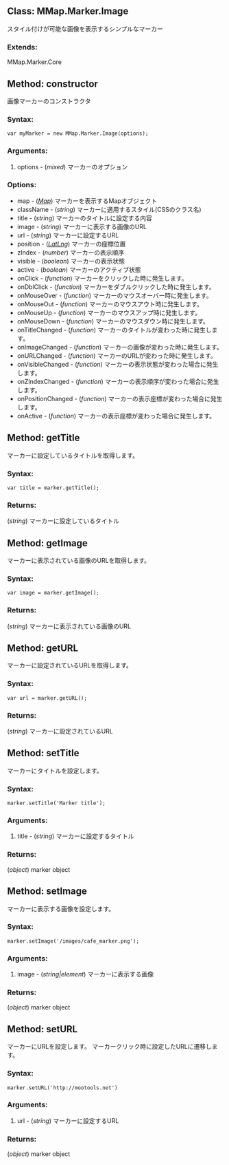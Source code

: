 
Class: <a id='mmap.marker.image'>MMap.Marker.Image</a>
-------------------------------------------------------------------

スタイル付けが可能な画像を表示するシンプルなマーカー

### Extends:

MMap.Marker.Core


Method: <a id='constructor'>constructor</a>
-----------------------------------------------

画像マーカーのコンストラクタ

### Syntax:

	var myMarker = new MMap.Marker.Image(options);

### Arguments:

1. options - (*mixed*) マーカーのオプション

### Options:

* map - (*<a href="http://code.google.com/intl/en/apis/maps/documentation/javascript/reference.html#Map">Map</a>*) マーカーを表示するMapオブジェクト
* className - (*string*) マーカーに適用するスタイル(CSSのクラス名)
* title - (*string*) マーカーのタイトルに設定する内容
* image - (*string*) マーカーに表示する画像のURL
* url - (*string*) マーカーに設定するURL
* position - (<a href="http://code.google.com/intl/eu/apis/maps/documentation/javascript/reference.html#LatLng">*LatLng*</a>) マーカーの座標位置
* zIndex - (*number*) マーカーの表示順序
* visible - (*boolean*) マーカーの表示状態 
* active - (*boolean*) マーカーのアクティブ状態
* onClick - (*function*) マーカーをクリックした時に発生します。
* onDblClick - (*function*) マーカーをダブルクリックした時に発生します。
* onMouseOver - (*function*) マーカーのマウスオーバー時に発生します。
* onMouseOut - (*function*) マーカーのマウスアウト時に発生します。
* onMouseUp - (*function*) マーカーのマウスアップ時に発生します。
* onMouseDown - (*function*) マーカーのマウスダウン時に発生します。
* onTitleChanged - (*function*) マーカーのタイトルが変わった時に発生します。
* onImageChanged - (*function*) マーカーの画像が変わった時に発生します。
* onURLChanged - (*function*) マーカーのURLが変わった時に発生します。
* onVisibleChanged - (*function*) マーカーの表示状態が変わった場合に発生します。
* onZIndexChanged - (*function*) マーカーの表示順序が変わった場合に発生します。
* onPositionChanged - (*function*) マーカーの表示座標が変わった場合に発生します。
* onActive - (*function*) マーカーの表示座標が変わった場合に発生します。


Method: <a id='getTitle'>getTitle</a>
-----------------------------------------

マーカーに設定しているタイトルを取得します。

### Syntax:

	var title = marker.getTitle();

### Returns:

(*string*) マーカーに設定しているタイトル


Method: <a id='getImage'>getImage</a>
-----------------------------------------

マーカーに表示されている画像のURLを取得します。

### Syntax:

	var image = marker.getImage();

### Returns:

(*string*) マーカーに表示されている画像のURL



Method: <a id='getURL'>getURL</a>
-------------------------------------

マーカーに設定されているURLを取得します。

### Syntax:

	var url = marker.getURL();

### Returns:

(*string*) マーカーに設定されているURL



Method: <a id='setTitle'>setTitle</a>
-----------------------------------------

 マーカーにタイトルを設定します。

### Syntax:

	marker.setTitle('Marker title');

### Arguments:

1. title - (*string*) マーカーに設定するタイトル

### Returns:

(*object*) marker object



Method: <a id='setImage'>setImage</a>
-----------------------------------------

マーカーに表示する画像を設定します。

### Syntax:

	marker.setImage('/images/cafe_marker.png');

### Arguments:

1. image - (*string|element*) マーカーに表示する画像

### Returns:

(*object*) marker object


Method: <a id='setURL'>setURL</a>
-------------------------------------

マーカーにURLを設定します。
マーカークリック時に設定したURLに遷移します。

### Syntax:

	marker.setURL('http://mootools.net')

### Arguments:

1. url - (*string*) マーカーに設定するURL

### Returns:

(*object*) marker object
